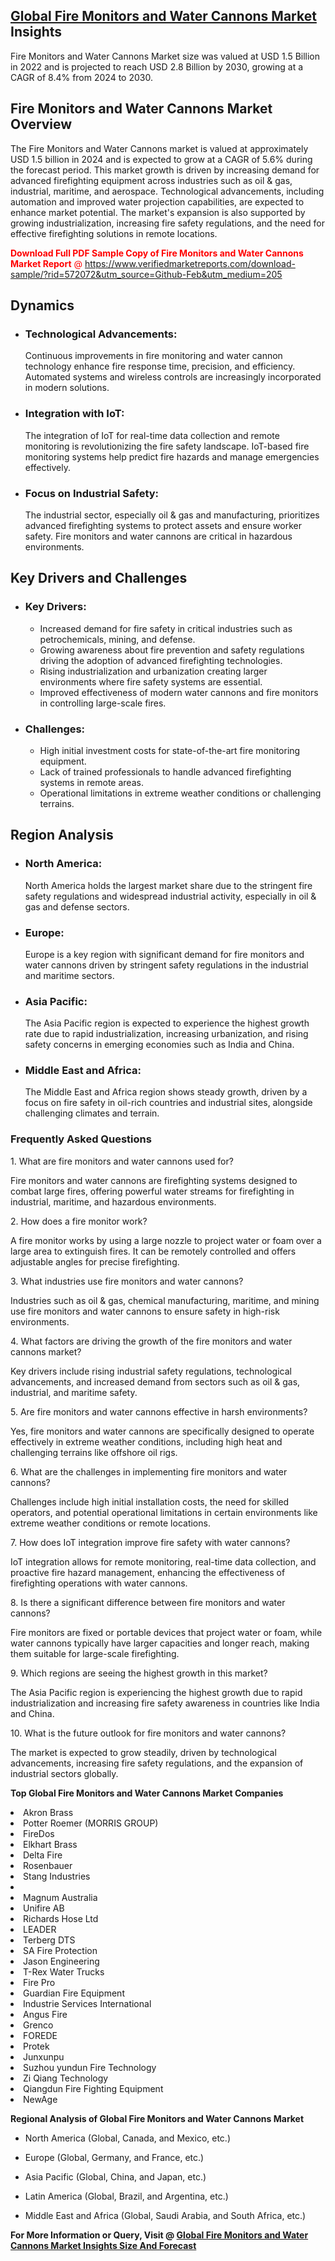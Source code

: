 <h2><a href="https://www.verifiedmarketreports.com/download-sample/?rid=572072&amp;utm_source=Github&amp;utm_medium=205" target="_blank">Global Fire Monitors and Water Cannons Market</a> Insights</h2><p>Fire Monitors and Water Cannons Market size was valued at USD 1.5 Billion in 2022 and is projected to reach USD 2.8 Billion by 2030, growing at a CAGR of 8.4% from 2024 to 2030.</p><p> <h2>Fire Monitors and Water Cannons Market Overview</h2> <p>The Fire Monitors and Water Cannons market is valued at approximately USD 1.5 billion in 2024 and is expected to grow at a CAGR of 5.6% during the forecast period. This market growth is driven by increasing demand for advanced firefighting equipment across industries such as oil & gas, industrial, maritime, and aerospace. Technological advancements, including automation and improved water projection capabilities, are expected to enhance market potential. The market's expansion is also supported by growing industrialization, increasing fire safety regulations, and the need for effective firefighting solutions in remote locations.</p> <p><p><span class=""><span style="color: #ff0000;"><strong>Download Full PDF Sample Copy of Fire Monitors and Water Cannons Market Report</strong> @ </span><a href="https://www.verifiedmarketreports.com/download-sample/?rid=572072&amp;utm_source=Github-Feb&amp;utm_medium=205" target="_blank">https://www.verifiedmarketreports.com/download-sample/?rid=572072&amp;utm_source=Github-Feb&amp;utm_medium=205</a></span></p></p> <h2>Dynamics</h2> <ul> <li><h3>Technological Advancements:</h3> Continuous improvements in fire monitoring and water cannon technology enhance fire response time, precision, and efficiency. Automated systems and wireless controls are increasingly incorporated in modern solutions.</li> <li><h3>Integration with IoT:</h3> The integration of IoT for real-time data collection and remote monitoring is revolutionizing the fire safety landscape. IoT-based fire monitoring systems help predict fire hazards and manage emergencies effectively.</li> <li><h3>Focus on Industrial Safety:</h3> The industrial sector, especially oil & gas and manufacturing, prioritizes advanced firefighting systems to protect assets and ensure worker safety. Fire monitors and water cannons are critical in hazardous environments.</li> </ul> <h2>Key Drivers and Challenges</h2> <ul> <li><h3>Key Drivers:</h3> <ul> <li>Increased demand for fire safety in critical industries such as petrochemicals, mining, and defense.</li> <li>Growing awareness about fire prevention and safety regulations driving the adoption of advanced firefighting technologies.</li> <li>Rising industrialization and urbanization creating larger environments where fire safety systems are essential.</li> <li>Improved effectiveness of modern water cannons and fire monitors in controlling large-scale fires.</li> </ul> </li> <li><h3>Challenges:</h3> <ul> <li>High initial investment costs for state-of-the-art fire monitoring equipment.</li> <li>Lack of trained professionals to handle advanced firefighting systems in remote areas.</li> <li>Operational limitations in extreme weather conditions or challenging terrains.</li> </ul> </li> </ul> <h2>Region Analysis</h2> <ul> <li><h3>North America:</h3> North America holds the largest market share due to the stringent fire safety regulations and widespread industrial activity, especially in oil & gas and defense sectors.</li> <li><h3>Europe:</h3> Europe is a key region with significant demand for fire monitors and water cannons driven by stringent safety regulations in the industrial and maritime sectors.</li> <li><h3>Asia Pacific:</h3> The Asia Pacific region is expected to experience the highest growth rate due to rapid industrialization, increasing urbanization, and rising safety concerns in emerging economies such as India and China.</li> <li><h3>Middle East and Africa:</h3> The Middle East and Africa region shows steady growth, driven by a focus on fire safety in oil-rich countries and industrial sites, alongside challenging climates and terrain.</li> </ul> <h3>Frequently Asked Questions</h3> <p>1. What are fire monitors and water cannons used for?</p> <p>Fire monitors and water cannons are firefighting systems designed to combat large fires, offering powerful water streams for firefighting in industrial, maritime, and hazardous environments.</p> <p>2. How does a fire monitor work?</p> <p>A fire monitor works by using a large nozzle to project water or foam over a large area to extinguish fires. It can be remotely controlled and offers adjustable angles for precise firefighting.</p> <p>3. What industries use fire monitors and water cannons?</p> <p>Industries such as oil & gas, chemical manufacturing, maritime, and mining use fire monitors and water cannons to ensure safety in high-risk environments.</p> <p>4. What factors are driving the growth of the fire monitors and water cannons market?</p> <p>Key drivers include rising industrial safety regulations, technological advancements, and increased demand from sectors such as oil & gas, industrial, and maritime safety.</p> <p>5. Are fire monitors and water cannons effective in harsh environments?</p> <p>Yes, fire monitors and water cannons are specifically designed to operate effectively in extreme weather conditions, including high heat and challenging terrains like offshore oil rigs.</p> <p>6. What are the challenges in implementing fire monitors and water cannons?</p> <p>Challenges include high initial installation costs, the need for skilled operators, and potential operational limitations in certain environments like extreme weather conditions or remote locations.</p> <p>7. How does IoT integration improve fire safety with water cannons?</p> <p>IoT integration allows for remote monitoring, real-time data collection, and proactive fire hazard management, enhancing the effectiveness of firefighting operations with water cannons.</p> <p>8. Is there a significant difference between fire monitors and water cannons?</p> <p>Fire monitors are fixed or portable devices that project water or foam, while water cannons typically have larger capacities and longer reach, making them suitable for large-scale firefighting.</p> <p>9. Which regions are seeing the highest growth in this market?</p> <p>The Asia Pacific region is experiencing the highest growth due to rapid industrialization and increasing fire safety awareness in countries like India and China.</p> <p>10. What is the future outlook for fire monitors and water cannons?</p> <p>The market is expected to grow steadily, driven by technological advancements, increasing fire safety regulations, and the expansion of industrial sectors globally.</p> </p><p><strong>Top Global Fire Monitors and Water Cannons Market Companies</strong></p><div data-test-id=""><p><li>Akron Brass</li><li> Potter Roemer (MORRIS GROUP)</li><li> FireDos</li><li> Elkhart Brass</li><li> Delta Fire</li><li> Rosenbauer</li><li> Stang Industries</li><li></li><li> Magnum Australia</li><li> Unifire AB</li><li> Richards Hose Ltd</li><li> LEADER</li><li> Terberg DTS</li><li> SA Fire Protection</li><li> Jason Engineering</li><li> T-Rex Water Trucks</li><li> Fire Pro</li><li> Guardian Fire Equipment</li><li> Industrie Services International</li><li> Angus Fire</li><li> Grenco</li><li> FOREDE</li><li> Protek</li><li> Junxunpu</li><li> Suzhou yundun Fire Technology</li><li> Zi Qiang Technology</li><li> Qiangdun Fire Fighting Equipment</li><li> NewAge</li></p><div><strong>Regional Analysis of&nbsp;Global Fire Monitors and Water Cannons Market</strong></div><ul><li dir="ltr"><p dir="ltr">North America&nbsp;(Global, Canada, and Mexico, etc.)</p></li><li dir="ltr"><p dir="ltr">Europe (Global, Germany, and France, etc.)</p></li><li dir="ltr"><p dir="ltr">Asia Pacific&nbsp;(Global, China, and Japan, etc.)</p></li><li dir="ltr"><p dir="ltr">Latin America&nbsp;(Global, Brazil, and Argentina, etc.)</p></li><li dir="ltr">Middle East and Africa&nbsp;(Global, Saudi Arabia, and South Africa, etc.)</li></ul><p><strong>For More Information or Query, Visit @&nbsp;</strong><strong><a href="https://www.verifiedmarketreports.com/product/fire-monitors-and-water-cannons-market/?utm_source=Github&amp;utm_medium=205" target="_blank">Global Fire Monitors and Water Cannons Market Insights Size And Forecast</a></strong></p></div>
